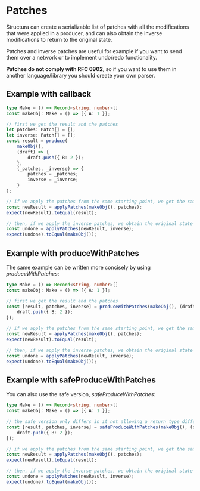 # Patches

Structura can create a serializable list of patches with all the modifications that were applied in a producer, and can also obtain the inverse modifications to return to the original state. 

Patches and inverse patches are useful for example if you want to send them over a network or to implement undo/redo functionality.

**Patches do not comply with RFC 6902**, so if you want to use them in another language/library you should create your own parser.

## Example with callback

```typescript
type Make = () => Record<string, number>[]
const makeObj: Make = () => [{ A: 1 }];

// first we get the result and the patches
let patches: Patch[] = [];
let inverse: Patch[] = [];
const result = produce(
    makeObj(), 
    (draft) => {
        draft.push({ B: 2 });
    }, 
    (_patches, _inverse) => {
        patches = _patches;
        inverse = _inverse;
    }
);

// if we apply the patches from the same starting point, we get the same result
const newResult = applyPatches(makeObj(), patches);
expect(newResult).toEqual(result);

// then, if we apply the inverse patches, we obtain the original state
const undone = applyPatches(newResult, inverse);
expect(undone).toEqual(makeObj());
```

## Example with produceWithPatches

The same example can be written more concisely by using *produceWithPatches*:

```typescript
type Make = () => Record<string, number>[]
const makeObj: Make = () => [{ A: 1 }];

// first we get the result and the patches
const [result, patches, inverse] = produceWithPatches(makeObj(), (draft) => {
    draft.push({ B: 2 });
});

// if we apply the patches from the same starting point, we get the same result
const newResult = applyPatches(makeObj(), patches);
expect(newResult).toEqual(result);

// then, if we apply the inverse patches, we obtain the original state
const undone = applyPatches(newResult, inverse);
expect(undone).toEqual(makeObj());
```

## Example with safeProduceWithPatches

You can also use the safe version, *safeProduceWithPatches*:

```typescript
type Make = () => Record<string, number>[]
const makeObj: Make = () => [{ A: 1 }];

// the safe version only differs in it not allowing a return type different from the state
const [result, patches, inverse] = safeProduceWithPatches(makeObj(), (draft) => {
    draft.push({ B: 2 });
});

// if we apply the patches from the same starting point, we get the same result
const newResult = applyPatches(makeObj(), patches);
expect(newResult).toEqual(result);

// then, if we apply the inverse patches, we obtain the original state
const undone = applyPatches(newResult, inverse);
expect(undone).toEqual(makeObj());
```
